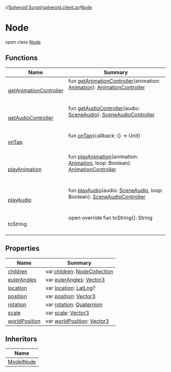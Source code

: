 //[Spheroid Script](../../index.md)/[spheroid.client.ar](../index.md)/[Node](index.md)



# Node  
 open class [Node](index.md)   


## Functions  
  
|  Name|  Summary| 
|---|---|
| [getAnimationController](get-animation-controller.md)| fun [getAnimationController](get-animation-controller.md)(animation: [Animation](../-animation/index.md)): [AnimationController](../-animation-controller/index.md)  <br><br><br>
| [getAudioController](get-audio-controller.md)| fun [getAudioController](get-audio-controller.md)(audio: [SceneAudio](../-scene-audio/index.md)): [SceneAudioController](../-scene-audio-controller/index.md)  <br><br><br>
| [onTap](on-tap.md)| fun [onTap](on-tap.md)(callback: () -> Unit)  <br><br><br>
| [playAnimation](play-animation.md)| fun [playAnimation](play-animation.md)(animation: [Animation](../-animation/index.md), loop: Boolean): [AnimationController](../-animation-controller/index.md)  <br><br><br>
| [playAudio](play-audio.md)| fun [playAudio](play-audio.md)(audio: [SceneAudio](../-scene-audio/index.md), loop: Boolean): [SceneAudioController](../-scene-audio-controller/index.md)  <br><br><br>
| toString| open override fun toString(): String  <br><br><br>


## Properties  
  
|  Name|  Summary| 
|---|---|
| [children](index.md#spheroid.client.ar/Node/children/#/PointingToDeclaration/)|  val [children](index.md#spheroid.client.ar/Node/children/#/PointingToDeclaration/): [NodeCollection](../-node-collection/index.md)   <br>
| [eulerAngles](index.md#spheroid.client.ar/Node/eulerAngles/#/PointingToDeclaration/)|  var [eulerAngles](index.md#spheroid.client.ar/Node/eulerAngles/#/PointingToDeclaration/): [Vector3](../../spheroid/-vector3/index.md)   <br>
| [location](index.md#spheroid.client.ar/Node/location/#/PointingToDeclaration/)|  var [location](index.md#spheroid.client.ar/Node/location/#/PointingToDeclaration/): [LatLng](../../spheroid/-lat-lng/index.md)?   <br>
| [position](index.md#spheroid.client.ar/Node/position/#/PointingToDeclaration/)|  var [position](index.md#spheroid.client.ar/Node/position/#/PointingToDeclaration/): [Vector3](../../spheroid/-vector3/index.md)   <br>
| [rotation](index.md#spheroid.client.ar/Node/rotation/#/PointingToDeclaration/)|  var [rotation](index.md#spheroid.client.ar/Node/rotation/#/PointingToDeclaration/): [Quaternion](../../spheroid/-quaternion/index.md)   <br>
| [scale](index.md#spheroid.client.ar/Node/scale/#/PointingToDeclaration/)|  var [scale](index.md#spheroid.client.ar/Node/scale/#/PointingToDeclaration/): [Vector3](../../spheroid/-vector3/index.md)   <br>
| [worldPosition](index.md#spheroid.client.ar/Node/worldPosition/#/PointingToDeclaration/)|  var [worldPosition](index.md#spheroid.client.ar/Node/worldPosition/#/PointingToDeclaration/): [Vector3](../../spheroid/-vector3/index.md)   <br>


## Inheritors  
  
|  Name| 
|---|
| [ModelNode](../-model-node/index.md)

